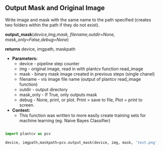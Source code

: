 ## Output Mask and Original Image

Write image and mask with the same name to the path specified (creates two folders within the path if they do not exist).

**output_mask**(*device,img,mask, filename,outdir=None, mask_only=False,debug=None*)

**returns** device, imgpath, maskpath

- **Parameters:**
    - device - pipeline step counter
    - img - original image, read in with plantcv function read_image
    - mask - binary mask image created in previous steps (single chanel)
    - filename - vis image file name (output of plantcv read_image function)
    - outdir - output directory
    - mask_only - If True, only outputs mask
    - debug - None, print, or plot. Print = save to file, Plot = print to screen.
- **Context:**
    - This function was written to more easily create training sets for machine learning (eg. Naive Bayes Classifier)

```python

import plantcv as pcv      

device, imgpath,maskpath=pcv.output_mask(device, img, mask, 'test.png', '/home/user/images', mask_only=False, debug='print')

```
